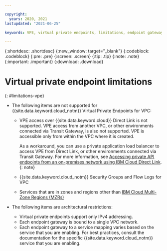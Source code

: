 ```yaml
---

copyright:
  years: 2020, 2021
lastupdated: "2021-06-25"

keywords: VPE, virtual private endpoints, limitations, endpoint gateway

---
```


{:shortdesc: .shortdesc}
{:new_window: target="_blank"}
{:codeblock: .codeblock}
{:pre: .pre}
{:screen: .screen}
{:tip: .tip}
{:note: .note}
{:important: .important}
{:download: .download}

# Virtual private endpoint limitations
{: #limitations-vpe}

* The following items are not supported for {{site.data.keyword.cloud_notm}} Virtual Private Endpoints for VPC:

   * VPE access over {{site.data.keyword.cloud}} Direct Link is not supported. VPE access from another VPC, or other environments connected via Transit Gateway, is also not supported. VPE is accessible only from within the VPC where it is created.

      As a workaround, you can use a private application load balancer to access VPE from Direct Link, or other environments connected via Transit Gateway. For more information, see [Accessing private API endpoints from an on-premises network using IBM Cloud Direct Link](/docs/vpc?topic=vpc-end-to-end-private-connectivity).
      {: note}
   * {{site.data.keyword.cloud_notm}} Security Groups and Flow Logs for VPC
   * Services that are in zones and regions other than [IBM Cloud Multi-Zone Regions (MZRs)](/docs/overview?topic=overview-locations#mzr-table)

* The following items are architectural restrictions:

   * Virtual private endpoints support only IPv4 addressing.
   * Each endpoint gateway is bound to a single VPC network.
   * Each endpoint gateway to a service mapping varies based on the service that you are enabling. For best practices, consult the documentation for the specific {{site.data.keyword.cloud_notm}} service that you are enabling.
